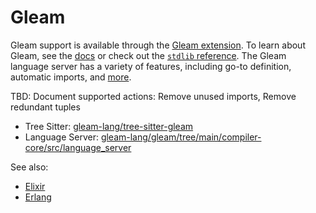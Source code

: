 # Gleam

Gleam support is available through the [Gleam extension](https://github.com/zed-industries/zed/tree/main/extensions/gleam). To learn about Gleam, see the [docs](https://gleam.run/documentation/) or check out the [`stdlib` reference](https://hexdocs.pm/gleam_stdlib/). The Gleam language server has a variety of features, including go-to definition, automatic imports, and [more](https://gleam.run/language-server/).

TBD: Document supported actions: Remove unused imports, Remove redundant tuples

- Tree Sitter: [gleam-lang/tree-sitter-gleam](https://github.com/gleam-lang/tree-sitter-gleam)
- Language Server: [gleam-lang/gleam/tree/main/compiler-core/src/language_server](https://github.com/gleam-lang/gleam/tree/main/compiler-core/src/language_server)

See also:

- [Elixir](docs/languages/elixir)
- [Erlang](docs/languages/erlang)
